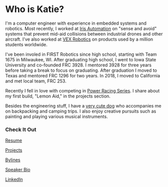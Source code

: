 # Who is Katie?
I'm a computer engineer with experience in embedded systems and robotics. Most recently, I worked at [Iris Automation](https://www.irisonboard.com/) on "sense and avoid" systems that prevent mid-aid collisions between industrial drones and other aircraft. I've also worked at [VEX Robotics](https://www.vexrobotics.com/) on products used by a million students worldwide.

I've been involed in FIRST Robotics since high school, starting with Team 1675 in Milwaukee, WI. After graduating high school, I went to Iowa State University and co-founded FRC 3928. I mentored 3928 for three years before taking a break to focus on graduating. After graduation I moved to Texas and mentored FRC 1296 for two years. In 2018, I moved to California and met local team, FRC 253.

Recently I fell in love with competing in [Power Racing Series](http://www.powerracingseries.org/). I share about my first build, "Lemon Aid," in the projects section.

Besides the engineering stuff, I have a [very cute dog](https://www.instagram.com/gatsbypaws/) who accompanies me on backpacking and camping trips. I also enjoy creative pursuits such as painting and playing various musical instruments.


### Check It Out
[Resume](Resume_.pdf)

[Projects](projects.md)

[Bylines](bylines.md)

[Speaker Bio](bio.md) 

[LinkedIn](https://www.linkedin.com/in/kwiden)
